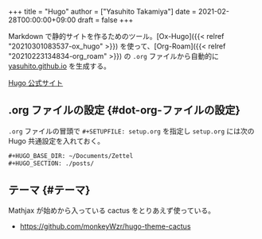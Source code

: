 +++
title = "Hugo"
author = ["Yasuhito Takamiya"]
date = 2021-02-28T00:00:00+09:00
draft = false
+++

Markdown で静的サイトを作るためのツール。[Ox-Hugo]({{< relref "20210301083537-ox_hugo" >}}) を使って、[Org-Roam]({{< relref "20210223134834-org_roam" >}}) の `.org` ファイルから自動的に [yasuhito.github.io](https://yasuhito.github.io/) を生成する。

[Hugo 公式サイト](https://gohugo.io/)


## .org ファイルの設定 {#dot-org-ファイルの設定}

`.org` ファイルの冒頭で `#+SETUPFILE: setup.org` を指定し `setup.org` には次の Hugo 共通設定を入れておく。

```org
#+HUGO_BASE_DIR: ~/Documents/Zettel
#+HUGO_SECTION: ./posts/
```


## テーマ {#テーマ}

Mathjax が始めから入っている cactus をとりあえず使っている。

-   <https://github.com/monkeyWzr/hugo-theme-cactus>
